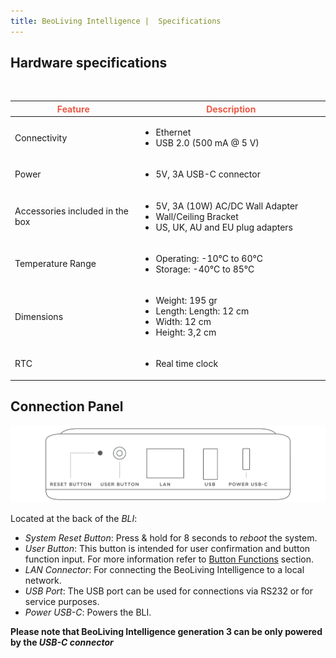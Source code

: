 ```yaml
---
title: BeoLiving Intelligence |  Specifications
---
```

<h2> <span class="float-right">
<a href="https://github.com/khimo/khimo.github.io/files/6421251/Beoliving_Intelligence_specs.pdf" title="Download"><i class="fa fa-arrow-circle-down  fa-2x"></i></a>
</span>  Hardware specifications </h2>

<br/>

<table class="table">
  <thead>
    <tr style="color: #eb5946">
      <th scope="col" style="width: 40%">Feature</th>
      <th scope="col" >Description</th>
    </tr>
  </thead>
  <tbody>
    <tr>
      <td>Connectivity</td>
      <td>
        <ul>
          <li>Ethernet </li>
          <li>USB 2.0 (500 mA @ 5 V)</li>
        </ul>
      </td>
    </tr>
    <tr>
      <td>Power</td>
      <td>
        <ul>
          <li>5V, 3A USB-C connector</li>
        </ul>
      </td>
    </tr>
    <tr>
      <td>Accessories included in the box</td>
      <td>
        <ul>
          <li>5V, 3A (10W) AC/DC Wall Adapter</li>
          <li>Wall/Ceiling Bracket</li>
          <li>US, UK, AU and EU plug adapters</li>
        </ul>
      </td>
    </tr>
    <tr>
      <td>Temperature Range</td>
      <td>
        <ul>
          <li>Operating: -10°C to 60°C</li>
          <li>Storage: -40°C to 85°C</li>
        </ul>
      </td>
    </tr>
    <tr>
      <td>Dimensions</td>
      <td>
        <ul>
        <li> Weight: 195 gr </li>
        <li>Length: Length: 12 cm </li>
        <li>Width: 12 cm </li>
        <li>Height: 3,2 cm </li>
        </ul>
      </td>
    </tr>
    <tr>
      <td>RTC</td>
      <td>
        <ul>
        <li>Real time clock</li>
        </ul>
      </td>
    </tr>
  </tbody>
</table>




## Connection Panel

<img src="pictures/bli-advanced-user-guide/hardware-description.png" class="img-fluid" alt="Ports"/>

Located at the back of the _BLI_:

+ *System Reset Button*: Press & hold for 8 seconds to *reboot* the system.
+ *User Button*: This button is intended for user confirmation and button function input. For more information refer to [Button Functions](_bli_advanced_user_guide/05-user_button.md) section. 
+ *LAN Connector*: For connecting the BeoLiving Intelligence to a local network. 
+ *USB Port*: The USB port can be used for connections via RS232 or for service purposes.
+ *Power USB-C*: Powers the BLI.


**Please note that BeoLiving Intelligence generation 3 can be only powered by the *USB-C connector***
